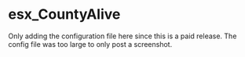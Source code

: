 # esx_CountyAlive
Only adding the configuration file here since this is a paid release. The config file was too large to only post a screenshot.
